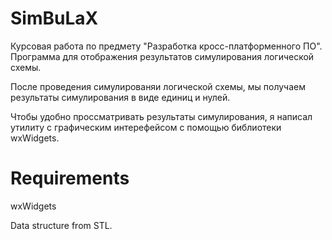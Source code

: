 # SimBuLaX
Курсовая работа по предмету "Разработка кросс-платформенного ПО". Программа для отображения результатов симулирования логической схемы.

После проведения симулированяи логической схемы, мы получаем результаты симулирования в виде единиц и нулей.

Чтобы удобно проссматривать результаты симулирования, я написал утилиту с графическим интерефейсом с помощью библиотеки wxWidgets.

# Requirements
wxWidgets

Data structure from STL.
